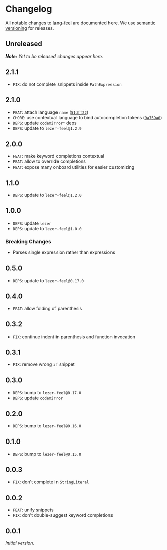 # Changelog

All notable changes to [lang-feel](https://github.com/nikku/lang-feel) are documented here. We use [semantic versioning](http://semver.org/) for releases.

## Unreleased

___Note:__ Yet to be released changes appear here._

## 2.1.1

* `FIX`: do not complete snippets inside `PathExpression`

## 2.1.0

* `FEAT`: attach language `name` ([`51dff22`](https://github.com/nikku/lang-feel/commit/51dff227b142f2a34283c919bb3636a1d484bb85))
* `CHORE`: use contextual language to bind autocompletion tokens ([`9a759a0`](https://github.com/nikku/lang-feel/commit/9a759a0d4d6bb12e341884a3c2e8a81b6bff8d71))
* `DEPS`: update `codemirror*` deps
* `DEPS`: update to `lezer-feel@1.2.9`

## 2.0.0

* `FEAT`: make keyword completions contextual
* `FEAT`: allow to override completions
* `FEAT`: expose many onboard utilities for easier customizing

## 1.1.0

* `DEPS`: update to `lezer-feel@1.2.0`

## 1.0.0

* `DEPS`: update `lezer`
* `DEPS`: update to `lezer-feel@1.0.0`

### Breaking Changes

* Parses single expression rather than expressions

## 0.5.0

* `DEPS`: update to `lezer-feel@0.17.0`

## 0.4.0

* `FEAT`: allow folding of parenthesis

## 0.3.2

* `FIX`: continue indent in parenthesis and function invocation

## 0.3.1

* `FIX`: remove wrong `if` snippet

## 0.3.0

* `DEPS`: bump to `lezer-feel@0.17.0`
* `DEPS`: update `codemirror`

## 0.2.0

* `DEPS`: bump to `lezer-feel@0.16.0`

## 0.1.0

* `DEPS`: bump to `lezer-feel@0.15.0`

## 0.0.3

* `FIX`: don't complete in `StringLiteral`

## 0.0.2

* `FEAT`: unify snippets
* `FIX`: don't double-suggest keyword completions

## 0.0.1

_Initial version._
